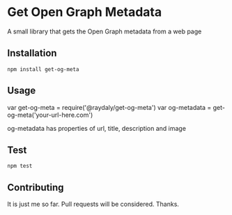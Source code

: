 Get Open Graph Metadata
=======================

A small library that gets the Open Graph metadata from a web page

## Installation

`npm install get-og-meta`

## Usage

   var get-og-meta = require('@raydaly/get-og-meta')
   var og-metadata = get-og-meta('your-url-here.com')

   og-metadata has properties of url, title, description and image

## Test

  `npm test`

## Contributing

It is just me so far. Pull requests will be considered. Thanks.
